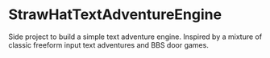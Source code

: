 # StrawHatTextAdventureEngine

Side project to build a simple text adventure engine.  Inspired by a mixture of classic freeform input text adventures and BBS door games.
